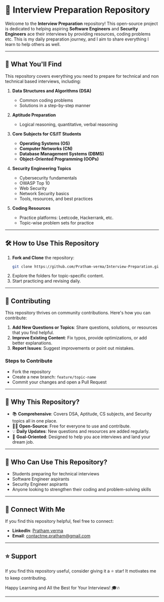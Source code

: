 # 🚀 Interview Preparation Repository

Welcome to the **Interview Preparation** repository! This open-source project is dedicated to helping aspiring **Software Engineers** and **Security Engineers** ace their interviews by providing resources, coding problems etc. This is my daily preparation journey, and I aim to share everything I learn to help others as well.

---

## 📌 **What You'll Find**
This repository covers everything you need to prepare for technical and non technical based interviews, including:

1. **Data Structures and Algorithms (DSA)**
    - Common coding problems
    - Solutions in a step-by-step manner

2. **Aptitude Preparation**
    - Logical reasoning, quantitative, verbal reasoning

3. **Core Subjects for CS/IT Students**
    - **Operating Systems (OS)**
    - **Computer Networks (CN)**
    - **Database Management Systems (DBMS)**
    - **Object-Oriented Programming (OOPs)**

4. **Security Engineering Topics**
    - Cybersecurity fundamentals
    - OWASP Top 10
    - Web Security
    - Network Security basics
    - Tools, resources, and best practices

5. **Coding Resources**
    - Practice platforms: Leetcode, Hackerrank, etc.
    - Topic-wise problem sets for practice

---

## 🛠 **How to Use This Repository**

1. **Fork and Clone** the repository:
   ```bash
   git clone https://github.com/Pratham-verma/Interview-Preparation.git
   ```
2. Explore the folders for topic-specific content.
3. Start practicing and revising daily.

---

## 🤝 **Contributing**
This repository thrives on community contributions. Here's how you can contribute:

1. **Add New Questions or Topics**: Share questions, solutions, or resources that you find helpful.
2. **Improve Existing Content**: Fix typos, provide optimizations, or add better explanations.
3. **Report Issues**: Suggest improvements or point out mistakes.

### Steps to Contribute
- Fork the repository
- Create a new branch: `feature/topic-name`
- Commit your changes and open a Pull Request

---

## 🌟 **Why This Repository?**
- 📚 **Comprehensive**: Covers DSA, Aptitude, CS subjects, and Security topics all in one place.
- 🧑‍💻 **Open-Source**: Free for everyone to use and contribute.
- 💡 **Daily Updates**: New questions and resources are added regularly.
- 🚀 **Goal-Oriented**: Designed to help you ace interviews and land your dream job.

---

## 🎯 **Who Can Use This Repository?**
- Students preparing for technical interviews
- Software Engineer aspirants
- Security Engineer aspirants
- Anyone looking to strengthen their coding and problem-solving skills

---

## 📢 **Connect With Me**
If you find this repository helpful, feel free to connect:

- **LinkedIn**: [Pratham verma](https://www.linkedin.com/in/pratham-verma-7685b8220/)
- **Email**: contactme.pratham@gmail.com

---

## ⭐ **Support**
If you find this repository useful, consider giving it a ⭐ star! It motivates me to keep contributing.

Happy Learning and All the Best for Your Interviews! 🎓🔥

---
